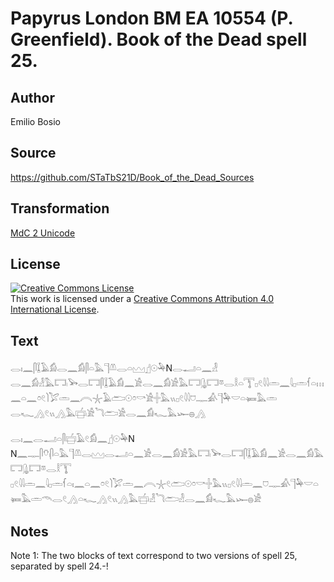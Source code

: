# Papyrus London BM EA 10554 (P. Greenfield). Book of the Dead spell 25.

## Author 

Emilio Bosio

## Source 

https://github.com/STaTbS21D/Book_of_the_Dead_Sources

## Transformation 

[MdC 2 Unicode](https://statbs21d.github.io/mdc2unicode.html)

## License 

<a rel="license" href="http://creativecommons.org/licenses/by/4.0/"><img alt="Creative Commons License" style="border-width:0" src="https://i.creativecommons.org/l/by/4.0/88x31.png" /></a><br />This work is licensed under a <a rel="license" href="http://creativecommons.org/licenses/by/4.0/">Creative Commons Attribution 4.0 International License</a>.

## Text 

<hiero><rubrum>𓂋𓏤𓈖𓋴𓆼𓄿𓀁𓂋𓈖𓀁𓋴𓏏𓅓𓊹𓌨𓂋𓏏𓈉</rubrum>𓊨𓇳𓅆N𓂋𓂝𓏏𓈖𓁐<br>
𓂋𓈖𓀁𓁐𓅓𓉐𓏺𓅨𓂋𓉐𓋴𓆼𓄿𓀁𓈖𓀀𓂋𓈖𓀁𓀀𓅓𓉐𓊮𓉐𓎼𓂋𓎛𓏏𓇰𓊪𓏲𓇋𓇋𓏛𓈖𓇋𓊪𓏛𓆳𓏏𓏥𓈖𓏏𓈖𓏌𓏲𓌙𓅯𓏛𓈖𓇹𓇼𓄿𓂧𓇳𓏌𓎡𓀀𓏶𓅓𓏭𓊪𓏲𓇋𓇋𓈞𓊃𓀉𓊹𓅆𓎟𓏏𓍃𓅓𓏛<br>
𓂋𓆑𓂻𓏲𓏭𓂻𓅓𓐠𓏺𓀀𓆓𓂧𓀀𓂋𓈖𓀁𓆑𓅓𓆱𓐍𓂻<br>
<br>
<rubrum>𓂋𓏤𓈖𓂋𓂝𓏏𓋴𓐠𓄿𓏲𓀁</rubrum>𓈖𓊨𓇳𓅆N<br>
N𓈖𓊃𓋴𓄣𓏺𓋴𓏏𓅓𓊹𓌨𓂋𓈉𓂋𓂝𓏏𓈖𓀀𓂋𓈖𓀁𓀀𓅓𓉐𓏺𓅨𓂋𓉐𓋴𓆼𓄿𓀁𓈖𓀀𓂋𓈖𓀁𓅓𓉐𓊮𓉐𓎼𓂋𓎛𓇰<br>
𓊪𓏲𓇋𓇋𓏛𓈖𓇋𓊪𓏛𓆳𓏏𓏤𓈖𓏏𓈖𓏌𓏲𓌙𓅯𓏛𓈖𓇹𓇼𓏲𓂧𓇳𓏌𓎡𓏶𓅓𓏭𓊪𓏲𓇋𓇋𓏛𓈖𓈞𓊃𓀉𓊹𓅆𓎟𓏏𓍃𓅓𓏛𓄭𓂋𓏲𓂻𓏏𓆑𓂻𓏲𓏭𓂻𓅓𓐠𓏺𓁐𓆓𓂧𓁐𓂋𓈖𓀁𓆑𓅓𓆱𓐍𓀀<br></hiero>

## Notes 

Note  1: The two blocks of text correspond to two versions of spell 25, separated by spell 24.-!